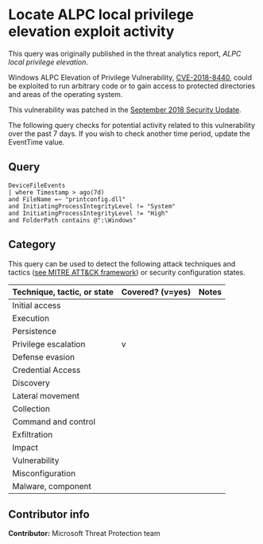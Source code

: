 # Locate ALPC local privilege elevation exploit activity

This query was originally published in the threat analytics report, *ALPC local privilege elevation*.

Windows ALPC Elevation of Privilege Vulnerability, [CVE-2018-8440](https://nvd.nist.gov/vuln/detail/CVE-2018-8440), could be exploited to run arbitrary code or to gain access to protected directories and areas of the operating system.

This vulnerability was patched in the [September 2018 Security Update](https://support.microsoft.com/en-us/help/4457143/windows-81-update-kb4457143).

The following query checks for potential activity related to this vulnerability over the past 7 days. If you wish to check another time period, update the EventTime value.

## Query

```
DeviceFileEvents 
| where Timestamp > ago(7d)
and FileName =~ "printconfig.dll"
and InitiatingProcessIntegrityLevel != "System"
and InitiatingProcessIntegrityLevel != "High"
and FolderPath contains @":\Windows"
```

## Category

This query can be used to detect the following attack techniques and tactics ([see MITRE ATT&CK framework](https://attack.mitre.org/)) or security configuration states.

| Technique, tactic, or state | Covered? (v=yes) | Notes |
|-|-|-|
| Initial access |  |  |
| Execution |  |  |
| Persistence |  |  |
| Privilege escalation | v |  |
| Defense evasion |  |  |
| Credential Access |  |  |
| Discovery |  |  |
| Lateral movement |  |  |
| Collection |  |  |
| Command and control |  |  |
| Exfiltration |  |  |
| Impact |  |  |
| Vulnerability |  |  |
| Misconfiguration |  |  |
| Malware, component |  |  |

## Contributor info

**Contributor:** Microsoft Threat Protection team
